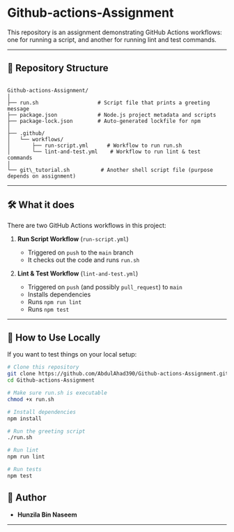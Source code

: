 # Github-actions-Assignment

This repository is an assignment demonstrating GitHub Actions workflows: one for running a script, and another for running lint and test commands.

---

## 📁 Repository Structure

```

Github-actions-Assignment/
│
├── run.sh                   # Script file that prints a greeting message
├── package.json             # Node.js project metadata and scripts
├── package-lock.json        # Auto-generated lockfile for npm
│
├── .github/
│   └── workflows/
│       ├── run-script.yml      # Workflow to run run.sh
│       └── lint-and-test.yml    # Workflow to run lint & test commands
│
└── git\_tutorial.sh          # Another shell script file (purpose depends on assignment)

````

---

## 🛠️ What it does

There are two GitHub Actions workflows in this project:

1. **Run Script Workflow** (`run-script.yml`)  
   - Triggered on `push` to the `main` branch  
   - It checks out the code and runs `run.sh`  

2. **Lint & Test Workflow** (`lint-and-test.yml`)  
   - Triggered on `push` (and possibly `pull_request`) to `main`  
   - Installs dependencies  
   - Runs `npm run lint`  
   - Runs `npm test`  

---

## 🚀 How to Use Locally

If you want to test things on your local setup:

```bash
# Clone this repository
git clone https://github.com/AbdulAhad390/Github-actions-Assignment.git
cd Github-actions-Assignment

# Make sure run.sh is executable
chmod +x run.sh

# Install dependencies
npm install

# Run the greeting script
./run.sh

# Run lint
npm run lint

# Run tests
npm test
````

## 👤 Author

* **Hunzila Bin Naseem**
----

